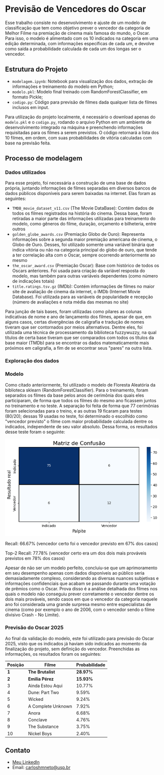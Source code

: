 # Previsão de Vencedores do Oscar

Esse trabalho consiste no desenvolvimento e ajuste de um modelo de classificação que tem como objetivo prever o vencedor da categoria de Melhor Filme na premiação de cinema mais famosa do mundo, o Oscar. Para isso, o modelo é alimentado com os 10 indicados na categoria em uma edição determinada, com informações específicas de cada um, e devolve como saída a probabilidade calculada de cada um dos longas ser o vencedor.

## Estrutura do Projeto
- `modelagem.ipynb`: Notebook para visualização dos dados, extração de informações e treinamento do modelo em Python;
- `modelo.pkl`: Modelo final treinado com RandomForestClassifier, em formato Pickle;
- `codigo.py`: Código para previsão de filmes dada qualquer lista de filmes inclusos em input.

Para utilização do projeto localmente, é necessário o download apenas do `modelo.pkl` e o `codigo.py`, rodando o arquivo Python em um ambiente de desenvolvimento integrado na máquina e preenchendo informações requisitadas para os filmes a serem previstos. O código retornará a lista dos 10 filmes, em ordem, com suas probabilidades de vitória calculadas com base na previsão feita.

## Processo de modelagem

### Dados utilizados

Para esse projeto, foi necessária a construção de uma base de dados própria, juntando informações de filmes separadas em diversos bancos de dados públicos disponíveis para serem baixadas na internet. Elas foram as seguintes:
- `TMDB_movie_dataset_v11.csv` (The Movie DataBase): Contém dados de todos os filmes registrados na história do cinema. Dessa base, foram retiradas a maior parte das informações utilizadas para treinamento do modelo, como gêneros do filme, duração, orçamento e bilheteria, entre outros
- `golden_globe_awards.csv` (Premiação Globo de Ouro): Representa informações sobre a segunda maior premiação americana de cinema, o Globo de Ouro. Desses, foi utilizado somente uma variável binária que indica vitória ou não na categoria principal do globo de ouro, que tende a ter correlação alta com o Oscar, sempre ocorrendo anteriormente ao mesmo
- `the_oscar_award.csv` (Premiação Oscar): Base com histórico de todos os Oscars anteriores. Foi usada para criação da variável resposta do modelo, mas também para outras variáveis dependentes (como número de indicações totais)
- `title.ratings.tsv.gz` (IMDb): Contém informações de filmes no maior site de avaliação de cinema da internet, o IMDb (Internet Movie Database). Foi utilizada para as variáveis de popularidade e recepção (número de avaliações e nota média das mesmas no site)

Para junção de tais bases, foram utilizadas como pilares as colunas indicativas de nome e ano de lançamento dos filmes, apesar de que, em alguns casos, certas divergências de caligrafia e tradução de nomes tiveram que ser contornados por meios alternativos. Dentre eles, foi utilizada uma técnica de processamento da biblioteca fuzzywuzzy, na qual títulos de certa base tiveram que ser comparados com todos os títulos da base maior (TMDb) para se encontrar os dados matematicamente mais próximos em caligrafia, a fim de se encontrar seus "pares" na outra lista.

### Exploração dos dados

### Modelo

Como citado anteriormente, foi utilizado o modelo de Floresta Aleatória da biblioteca sklearn (RandomForestClassifier). Para o treinamento, foram separados os filmes da base pelos anos de cerimônia dos quais eles participaram, de forma que todos os filmes do mesmo ano ficassem juntos no treinamento e no teste. A separação foi feita de forma que 77 cerimônias foram selecionadas para o treino, e as outras 19 ficaram para testes (80/20); dessas 19 usadas no teste, foi determinado o escolhido como "vencedor previsto" o filme com maior probabilidade calculada dentre os indicados, independente de seu valor absoluto. Dessa forma, os resultados desse teste foram o seguinte:

![Texto alternativo](analises/matriz_confusao.png)

Recall: 66.67% (vencedor certo foi o vencedor previsto em 67% dos casos)

Top-2 Recall: 77.78% (vencedor certo era um dos dois mais prováveis previstos em 78% dos casos)

Apesar de não ser um modelo perfeito, concluiu-se que um aprimoramento em seu desempenho apenas com dados disponíveis ao público seria demasiadamente complexo, considerando as diversas nuances subjetivas e informações confidenciais que acabam se passando durante uma votação de prêmios como o Oscar. Prova disso é a análise detalhada dos filmes nos quais o modelo não conseguiu prever corretamente o vencedor dentre os dois mais prováveis, sendo casos em que o vencedor da categoria naquele ano foi considerada uma grande surpresa mesmo entre especialistas de cinema (como por exemplo o ano de 2006, com o vencedor sendo o filme divisivo Crash - No Limite).

### Previsão do Oscar 2025

Ao final da validação do modelo, este foi utilizado para previsão do Oscar 2025, visto que os indicados já haviam sido indicados ao momento da finalização do projeto, sem definição do vencedor. Preenchidas as informações, os resultados foram os seguintes:

| Posição | Filme               | Probabilidade |
|--------|---------------------|---------------|
| **1**  | **The Brutalist**    | **28.97%**    |
| **2**  | **Emilia Pérez**     | **15.93%**    |
| 3      | Ainda Estou Aqui     | 10.77%        |
| 4      | Dune: Part Two       | 9.59%         |
| 5      | Wicked               | 9.24%         |
| 6      | A Complete Unknown   | 7.92%         |
| 7      | Anora                | 6.68%         |
| 8      | Conclave             | 4.76%         |
| 9      | The Substance        | 3.75%         |
| 10     | Nickel Boys          | 2.40%         |

## Contato
- [Meu LinkedIn](https://www.linkedin.com/in/carlos-neto-5668b0265/)
- Email: carloshmneto@usp.br
